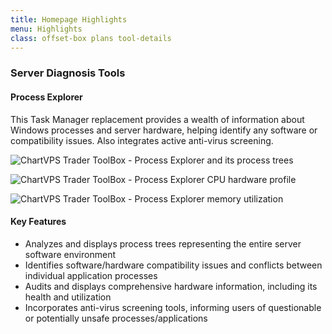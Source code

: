 ```yaml
---
title: Homepage Highlights
menu: Highlights
class: offset-box plans tool-details
---
```


<div><div class="page-wrapper"><div class="page-content tool-slide" id="server-diagnosis"> 
    <h3><i class="fas fa-tachometer-alt"></i> Server Diagnosis Tools</h3><div class="pad1rem">

<div><h4>Process Explorer</h4>
      <p>This Task Manager replacement provides a wealth of information about Windows processes and server hardware, helping identify any software or compatibility issues. Also integrates active anti-virus screening.</p>
      <p class="screenshot"><img src="images/process-explorer-chartvps.PNG" alt="ChartVPS Trader ToolBox - Process Explorer and its process trees"></p>
      <p class="screenshot"><img src="images/process-explorer-cpu-chartvps.PNG" alt="ChartVPS Trader ToolBox - Process Explorer CPU hardware profile"></p>
      <p class="screenshot"><img src="images/process-explorer-ram-chartvps.PNG" alt="ChartVPS Trader ToolBox - Process Explorer memory utilization"></p>

<div class="key-features"><h4>Key Features</h4>
      <div>
       <ul>
          <li>Analyzes and displays process trees representing the entire server software environment</li>
          <li>Identifies software/hardware compatibility issues and conflicts between individual application processes</li>
          <li>Audits and displays comprehensive hardware information, including its health and utilization</li>
          <li>Incorporates anti-virus screening tools, informing users of questionable or potentially unsafe processes/applications</li>   
        </ul>
      </div></div></div></div></div></div></div>